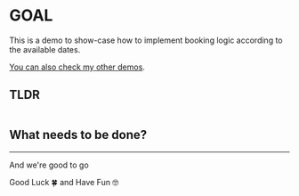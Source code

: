 # GOAL

This is a demo to show-case how to implement booking logic according to the available dates.

[You can also check my other demos](https://github.com/andrerferrer/dedemos/blob/master/README.md#ded%C3%A9mos).

## TLDR
```
```

## What needs to be done?


---

And we're good to go

Good Luck 🍀 and Have Fun 🤓
